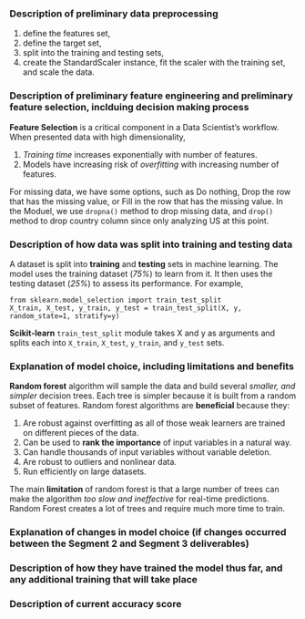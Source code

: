 ### Description of preliminary data preprocessing
1. define the features set,
2. define the target set,
3. split into the training and testing sets,
4. create the StandardScaler instance, fit the scaler with the training set, and scale the data.

### Description of preliminary feature engineering and preliminary feature selection, inclduing decision making process
**Feature Selection** is a critical component in a Data Scientist’s workflow. When presented data with high dimensionality, 
1. *Training time* increases exponentially with number of features.
2. Models have increasing risk of *overfitting* with increasing number of features.<br>

For missing data, we have some options, such as Do nothing, Drop the row that has the missing value, or Fill in the row that has the missing value. In the Moduel, we use `dropna()` method to drop missing data, and `drop()` method to drop country column since only analyzing US at this point.

### Description of how data was split into training and testing data

A dataset is split into **training** and **testing** sets in machine learning. The model uses the training dataset (*75%*) to learn from it. It then uses the testing dataset (*25%*) to assess its performance. For example, <br>

`from sklearn.model_selection import train_test_split` <br>
`X_train, X_test, y_train, y_test = train_test_split(X, y, random_state=1, stratify=y)` <br>

**Scikit-learn** `train_test_split` module takes X and y as arguments and splits each into `X_train`, `X_test`, `y_train`, and `y_test` sets.

### Explanation of model choice, including limitations and benefits

**Random forest** algorithm will sample the data and build several *smaller, and simpler* decision trees. Each tree is simpler because it is built from a random subset of features. Random forest algorithms are **beneficial** because they:
1. Are robust against overfitting as all of those weak learners are trained on different pieces of the data.
2. Can be used to **rank the importance** of input variables in a natural way.
3. Can handle thousands of input variables without variable deletion.
4. Are robust to outliers and nonlinear data.
5. Run efficiently on large datasets.
 
The main **limitation** of random forest is that a large number of trees can make the algorithm *too slow and ineffective* for real-time predictions. Random Forest creates a lot of trees and require much more time to train.

###	Explanation of changes in model choice (if changes occurred between the Segment 2 and Segment 3 deliverables)

###	Description of how they have trained the model thus far, and any additional training that will take place

###	Description of current accuracy score

